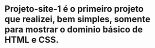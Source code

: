 # Projeto-site-1 é o primeiro projeto que realizei, bem simples, somente para mostrar o dominio básico de HTML e CSS.
